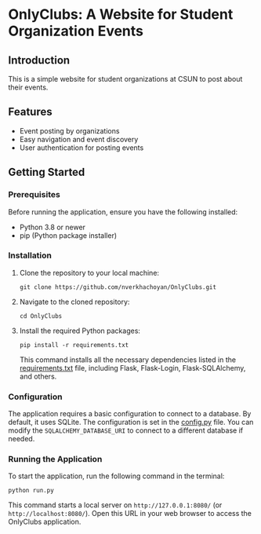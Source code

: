 # OnlyClubs: A Website for Student Organization Events

## Introduction

This is a simple website for student organizations at CSUN to post about their events.

## Features

- Event posting by organizations
- Easy navigation and event discovery
- User authentication for posting events

## Getting Started

### Prerequisites

Before running the application, ensure you have the following installed:

- Python 3.8 or newer
- pip (Python package installer)

### Installation

1. Clone the repository to your local machine:
   ```
   git clone https://github.com/nverkhachoyan/OnlyClubs.git
   ```
2. Navigate to the cloned repository:
   ```
   cd OnlyClubs
   ```
3. Install the required Python packages:
   ```
   pip install -r requirements.txt
   ```
   This command installs all the necessary dependencies listed in the [requirements.txt](https://github.com/nverkhachoyan/OnlyClubs/blob/main/requirements.txt) file, including Flask, Flask-Login, Flask-SQLAlchemy, and others.

### Configuration

The application requires a basic configuration to connect to a database. By default, it uses SQLite. The configuration is set in the [config.py](https://github.com/nverkhachoyan/OnlyClubs/blob/main/config.py) file. You can modify the `SQLALCHEMY_DATABASE_URI` to connect to a different database if needed.

### Running the Application

To start the application, run the following command in the terminal:

```
python run.py
```

This command starts a local server on `http://127.0.0.1:8080/` (or `http://localhost:8080/`). Open this URL in your web browser to access the OnlyClubs application.
